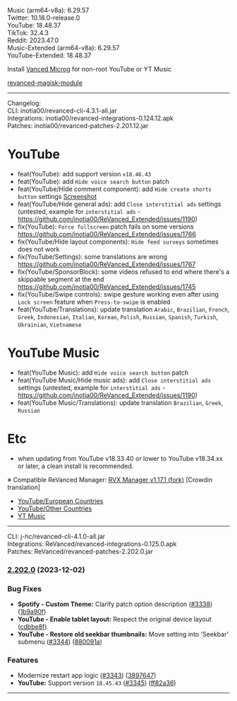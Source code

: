 Music (arm64-v8a): 6.29.57  
Twitter: 10.18.0-release.0  
YouTube: 18.48.37  
TikTok: 32.4.3  
Reddit: 2023.47.0  
Music-Extended (arm64-v8a): 6.29.57  
YouTube-Extended: 18.48.37  

Install [Vanced Microg](https://github.com/TeamVanced/VancedMicroG/releases) for non-root YouTube or YT Music  

[revanced-magisk-module](https://github.com/j-hc/revanced-magisk-module)  

---
Changelog:  
CLI: inotia00/revanced-cli-4.3.1-all.jar  
Integrations: inotia00/revanced-integrations-0.124.12.apk  
Patches: inotia00/revanced-patches-2.201.12.jar  

YouTube
==
- feat(YouTube): add support version `v18.46.43`
- feat(YouTube): add `Hide voice search button` patch
- feat(YouTube/Hide comment component): add `Hide create shorts button` settings [Screenshot](https://imgur.com/a/9u0vKM1)
- feat(YouTube/Hide general ads): add `Close interstitial ads` settings (untested, example for `interstitial ads` - https://github.com/inotia00/ReVanced_Extended/issues/1190)
- fix(YouTube): `Force fullscreen` patch fails on some versions https://github.com/inotia00/ReVanced_Extended/issues/1766
- fix(YouTube/Hide layout components): `Hide feed surveys` sometimes does not work
- fix(YouTube/Settings): some translations are wrong https://github.com/inotia00/ReVanced_Extended/issues/1767
- fix(YouTube/SponsorBlock): some videos refused to end where there's a skippable segment at the end https://github.com/inotia00/ReVanced_Extended/issues/1745
- fix(YouTube/Swipe controls): swipe gesture working even after using `Lock screen` feature when `Press-to-swipe` is enabled
- feat(YouTube/Translations): update translation
`Arabic`, `Brazilian`, `French`, `Greek`, `Indonesian`, `Italian`, `Korean`, `Polish`, `Russian`, `Spanish`, `Turkish`, `Ukrainian`, `Vietnamese`


YouTube Music
==
- feat(YouTube Music): add `Hide voice search button` patch
- feat(YouTube Music/Hide music ads): add `Close interstitial ads` settings (untested, example for `interstitial ads` - https://github.com/inotia00/ReVanced_Extended/issues/1190)
- feat(YouTube Music/Translations): update translation
`Brazilian`, `Greek`, `Russian`


Etc
==
- when updating from YouTube v18.33.40 or lower to YouTube v18.34.xx or later, a clean install is recommended.

※ Compatible ReVanced Manager: [RVX Manager v1.17.1 (fork)](https://github.com/inotia00/revanced-manager/releases/tag/v1.17.1)
[Crowdin translation]
- [YouTube/European Countries](https://crowdin.com/project/revancedextendedeu)
- [YouTube/Other Countries](https://crowdin.com/project/revancedextended)
- [YT Music](https://crowdin.com/project/revanced-music-extended)

---
CLI: j-hc/revanced-cli-4.1.0-all.jar  
Integrations: ReVanced/revanced-integrations-0.125.0.apk  
Patches: ReVanced/revanced-patches-2.202.0.jar  

### [2.202.0](https://github.com/ReVanced/revanced-patches/compare/v2.201.1...v2.202.0) (2023-12-02)
### Bug Fixes
* **Spotify - Custom Theme:** Clarify patch option description ([#3338](https://github.com/ReVanced/revanced-patches/issues/3338)) ([1b9a90f](https://github.com/ReVanced/revanced-patches/commit/1b9a90f9753e40cb07e270e7f5144cd57c3c3ce3))
* **YouTube - Enable tablet layout:** Respect the original device layout ([cdbbe8f](https://github.com/ReVanced/revanced-patches/commit/cdbbe8f78d26f24e58362c7ef1da83bf689d52bb))
* **YouTube - Restore old seekbar thumbnails:** Move setting into 'Seekbar' submenu ([#3344](https://github.com/ReVanced/revanced-patches/issues/3344)) ([880091a](https://github.com/ReVanced/revanced-patches/commit/880091a96d1a628520732367c96c4c11fb93b72d))
### Features
* Modernize restart app logic ([#3343](https://github.com/ReVanced/revanced-patches/issues/3343)) ([3897647](https://github.com/ReVanced/revanced-patches/commit/3897647321b6c1860dc9804cac6c6985da8bb675))
* **YouTube:** Support version `18.45.43` ([#3345](https://github.com/ReVanced/revanced-patches/issues/3345)) ([ff82a36](https://github.com/ReVanced/revanced-patches/commit/ff82a36e6cd661201169246497176493d7093b58))

---  
